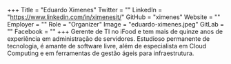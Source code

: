 +++
Title = "Eduardo Ximenes"
Twitter = ""
LinkedIn = "https://www.linkedin.com/in/ximenesit/"
GitHub = "ximenes"
Website = ""
Employer = ""
Role = "Organizer"
Image = "eduardo-ximenes.jpeg"
GitLab = ""
Facebook = ""
+++
Gerente de TI no iFood e tem mais de quinze anos de experiência em administração de servidores. Estudioso permanente de tecnologia, é amante de software livre, além de especialista em Cloud Computing e em ferramentas de gestão ágeis para infraestrutura.